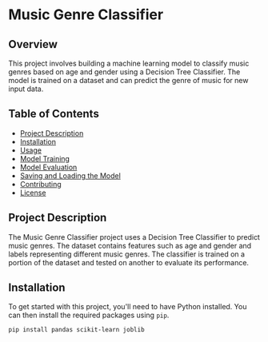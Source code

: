 # Music Genre Classifier

## Overview

This project involves building a machine learning model to classify music genres based on age and gender using a Decision Tree Classifier. The model is trained on a dataset and can predict the genre of music for new input data.

## Table of Contents

- [Project Description](#project-description)
- [Installation](#installation)
- [Usage](#usage)
- [Model Training](#model-training)
- [Model Evaluation](#model-evaluation)
- [Saving and Loading the Model](#saving-and-loading-the-model)
- [Contributing](#contributing)
- [License](#license)

## Project Description

The Music Genre Classifier project uses a Decision Tree Classifier to predict music genres. The dataset contains features such as age and gender and labels representing different music genres. The classifier is trained on a portion of the dataset and tested on another to evaluate its performance.

## Installation

To get started with this project, you'll need to have Python installed. You can then install the required packages using `pip`.

```bash
pip install pandas scikit-learn joblib
